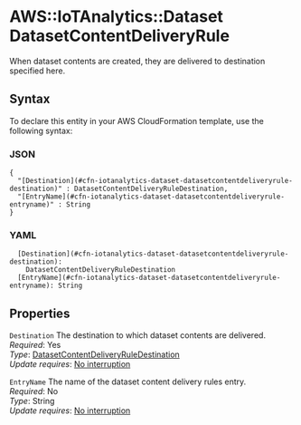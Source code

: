 # AWS::IoTAnalytics::Dataset DatasetContentDeliveryRule<a name="aws-properties-iotanalytics-dataset-datasetcontentdeliveryrule"></a>

When dataset contents are created, they are delivered to destination specified here\.

## Syntax<a name="aws-properties-iotanalytics-dataset-datasetcontentdeliveryrule-syntax"></a>

To declare this entity in your AWS CloudFormation template, use the following syntax:

### JSON<a name="aws-properties-iotanalytics-dataset-datasetcontentdeliveryrule-syntax.json"></a>

```
{
  "[Destination](#cfn-iotanalytics-dataset-datasetcontentdeliveryrule-destination)" : DatasetContentDeliveryRuleDestination,
  "[EntryName](#cfn-iotanalytics-dataset-datasetcontentdeliveryrule-entryname)" : String
}
```

### YAML<a name="aws-properties-iotanalytics-dataset-datasetcontentdeliveryrule-syntax.yaml"></a>

```
  [Destination](#cfn-iotanalytics-dataset-datasetcontentdeliveryrule-destination):
    DatasetContentDeliveryRuleDestination
  [EntryName](#cfn-iotanalytics-dataset-datasetcontentdeliveryrule-entryname): String
```

## Properties<a name="aws-properties-iotanalytics-dataset-datasetcontentdeliveryrule-properties"></a>

`Destination` <a name="cfn-iotanalytics-dataset-datasetcontentdeliveryrule-destination"></a>
The destination to which dataset contents are delivered\.  
_Required_: Yes  
_Type_: [DatasetContentDeliveryRuleDestination](aws-properties-iotanalytics-dataset-datasetcontentdeliveryruledestination.md)  
_Update requires_: [No interruption](https://docs.aws.amazon.com/AWSCloudFormation/latest/UserGuide/using-cfn-updating-stacks-update-behaviors.html#update-no-interrupt)

`EntryName` <a name="cfn-iotanalytics-dataset-datasetcontentdeliveryrule-entryname"></a>
The name of the dataset content delivery rules entry\.  
_Required_: No  
_Type_: String  
_Update requires_: [No interruption](https://docs.aws.amazon.com/AWSCloudFormation/latest/UserGuide/using-cfn-updating-stacks-update-behaviors.html#update-no-interrupt)
